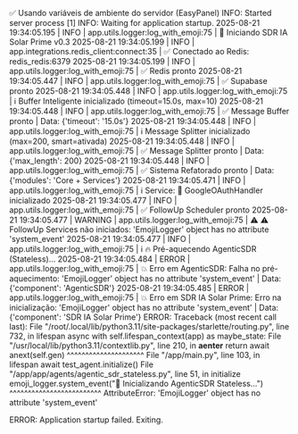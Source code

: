 ✅ Usando variáveis de ambiente do servidor (EasyPanel)
INFO:     Started server process [1]
INFO:     Waiting for application startup.
2025-08-21 19:34:05.195 | INFO     | app.utils.logger:log_with_emoji:75 | 🚀 Iniciando SDR IA Solar Prime v0.3
2025-08-21 19:34:05.199 | INFO     | app.integrations.redis_client:connect:35 | ✅ Conectado ao Redis: redis_redis:6379
2025-08-21 19:34:05.199 | INFO     | app.utils.logger:log_with_emoji:75 | ✅ Redis pronto
2025-08-21 19:34:05.447 | INFO     | app.utils.logger:log_with_emoji:75 | ✅ Supabase pronto
2025-08-21 19:34:05.448 | INFO     | app.utils.logger:log_with_emoji:75 | ℹ️ Buffer Inteligente inicializado (timeout=15.0s, max=10)
2025-08-21 19:34:05.448 | INFO     | app.utils.logger:log_with_emoji:75 | ✅ Message Buffer pronto | Data: {'timeout': '15.0s'}
2025-08-21 19:34:05.448 | INFO     | app.utils.logger:log_with_emoji:75 | ℹ️ Message Splitter inicializado (max=200, smart=ativada)
2025-08-21 19:34:05.448 | INFO     | app.utils.logger:log_with_emoji:75 | ✅ Message Splitter pronto | Data: {'max_length': 200}
2025-08-21 19:34:05.448 | INFO     | app.utils.logger:log_with_emoji:75 | ✅ Sistema Refatorado pronto | Data: {'modules': 'Core + Services'}
2025-08-21 19:34:05.471 | INFO     | app.utils.logger:log_with_emoji:75 | ℹ️ Service: 🔐 GoogleOAuthHandler inicializado
2025-08-21 19:34:05.477 | INFO     | app.utils.logger:log_with_emoji:75 | ✅ FollowUp Scheduler pronto
2025-08-21 19:34:05.477 | WARNING  | app.utils.logger:log_with_emoji:75 | ⚠️ ⚠️ FollowUp Services não iniciados: 'EmojiLogger' object has no attribute 'system_event'
2025-08-21 19:34:05.477 | INFO     | app.utils.logger:log_with_emoji:75 | ℹ️ 🔥 Pré-aquecendo AgenticSDR (Stateless)...
2025-08-21 19:34:05.484 | ERROR    | app.utils.logger:log_with_emoji:75 | 💥 Erro em AgenticSDR: Falha no pré-aquecimento: 'EmojiLogger' object has no attribute 'system_event' | Data: {'component': 'AgenticSDR'}
2025-08-21 19:34:05.485 | ERROR    | app.utils.logger:log_with_emoji:75 | 💥 Erro em SDR IA Solar Prime: Erro na inicialização: 'EmojiLogger' object has no attribute 'system_event' | Data: {'component': 'SDR IA Solar Prime'}
ERROR:    Traceback (most recent call last):
  File "/root/.local/lib/python3.11/site-packages/starlette/routing.py", line 732, in lifespan
    async with self.lifespan_context(app) as maybe_state:
  File "/usr/local/lib/python3.11/contextlib.py", line 210, in __aenter__
    return await anext(self.gen)
           ^^^^^^^^^^^^^^^^^^^^^
  File "/app/main.py", line 103, in lifespan
    await test_agent.initialize()
  File "/app/app/agents/agentic_sdr_stateless.py", line 51, in initialize
    emoji_logger.system_event("🚀 Inicializando AgenticSDR Stateless...")
    ^^^^^^^^^^^^^^^^^^^^^^^^^
AttributeError: 'EmojiLogger' object has no attribute 'system_event'

ERROR:    Application startup failed. Exiting.